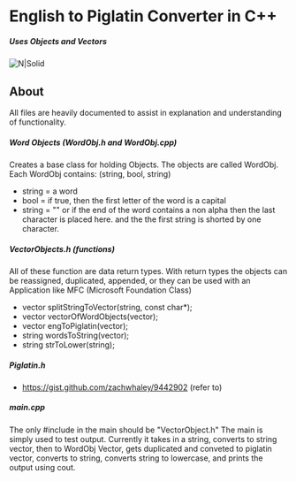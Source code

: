 # English to Piglatin Converter in C++
##### Uses Objects and Vectors

![N|Solid](http://www.hashin.in/hash/_layout/images/expertise/cpp.png)

## About
All files are heavily documented to assist in explanation and understanding of functionality.
##### Word Objects (WordObj.h and WordObj.cpp)
Creates a base class for holding Objects. The objects are called WordObj. 
Each WordObj contains: (string, bool, string)

- string = a word
- bool = if true, then the first letter of the word is a capital
- string = "" or if the end of the word contains a non alpha then the last character is placed here. and the the first string is shorted by one character.

##### VectorObjects.h (functions)
All of these function are data return types. With return types the objects can be reassigned, duplicated, appended, or they can be used with an Application like MFC (Microsoft Foundation Class)
- vector<string> splitStringToVector(string, const char*);
- vector<WordObj> vectorOfWordObjects(vector<string>);
- vector<WordObj> engToPiglatin(vector<WordObj>);
- string wordsToString(vector<WordObj>);
- string strToLower(string);

##### Piglatin.h
- https://gist.github.com/zachwhaley/9442902 (refer to)

##### main.cpp
The only #include in the main should be "VectorObject.h"
The main is simply used to test output. Currently it takes in a string, converts to string vector, then to WordObj Vector, gets duplicated and conveted to piglatin vector, converts to string, converts string to lowercase, and prints the output using cout.

